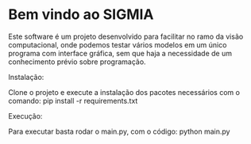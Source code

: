 # Bem vindo ao SIGMIA

Este software é um projeto desenvolvido para facilitar no ramo da visão computacional, onde podemos testar vários modelos em um único programa com interface gráfica, sem que haja a necessidade de um conhecimento prévio sobre programação. 

Instalação: 

Clone o projeto e execute a instalação dos pacotes necessários com o comando:
pip install -r requirements.txt

Execução:

Para executar basta rodar o main.py, com o código:
python main.py
